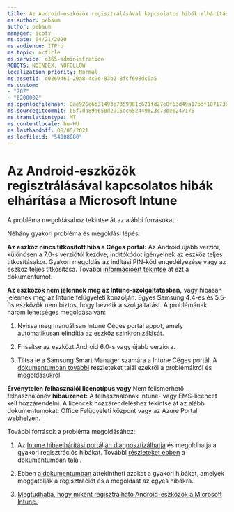 ```yaml
---
title: Az Android-eszközök regisztrálásával kapcsolatos hibák elhárítása a Microsoft Intune
ms.author: pebaum
author: pebaum
manager: scotv
ms.date: 04/21/2020
ms.audience: ITPro
ms.topic: article
ms.service: o365-administration
ROBOTS: NOINDEX, NOFOLLOW
localization_priority: Normal
ms.assetid: d0269461-20a8-4c9e-83b2-8fcf608dc0a5
ms.custom:
- "787"
- "6200002"
ms.openlocfilehash: 0ae926e6b31493e7359981c621fd27e8f53d49a17bdf107173b087fe6cc688fa
ms.sourcegitcommit: b5f7da89a650d2915dc652449623c78be6247175
ms.translationtype: MT
ms.contentlocale: hu-HU
ms.lasthandoff: 08/05/2021
ms.locfileid: "54008080"
---
```

# <a name="troubleshoot-issues-with-enrolling-android-devices-in-microsoft-intune"></a>Az Android-eszközök regisztrálásával kapcsolatos hibák elhárítása a Microsoft Intune

A probléma megoldásához tekintse át az alábbi forrásokat.
  
Néhány gyakori probléma és megoldási lépés:
  
 **Az eszköz nincs titkosított hiba a Céges portál:** Az Android újabb verziói, különösen a 7.0-s verziótól kezdve, indítókódot igényelnek az eszköz teljes titkosításakor. Gyakori megoldás az indítási PIN-kód engedélyezése vagy az eszköz teljes titkosítása. További [információért tekintse](https://docs.microsoft.com/intune-user-help/your-device-appears-encrypted-but-cp-says-otherwise-android) át ezt a dokumentumot.
  
 **Az eszközök nem jelennek meg az Intune-szolgáltatásban,** vagy hibásan jelennek meg az Intune felügyeleti konzolján: Egyes Samsung 4.4-es és 5.5-ös eszközök nem biztos, hogy bevetik a szolgáltatást. A problémának három lehetséges megoldása van:
  
1. Nyissa meg manuálisan Intune Céges portál appot, amely automatikusan elindítja az eszköz szinkronizálását.

2. Frissítse az eszközt Android 6.0-s vagy újabb verzióra.

3. Tiltsa le a Samsung Smart Manager számára a Intune Céges portál. A [dokumentumban további](https://docs.microsoft.com/troubleshoot/mem/intune/troubleshoot-device-enrollment-in-intune#devices-fail-to-check-in-with-the-intune-service-and-display-as-unhealthy-in-the-intune-admin-console) részleteket talál ezekről a problémákról és megoldásukról.

 **Érvénytelen felhasználói licenctípus vagy** Nem felismerhető felhasználónév **hibaüzenet:** A felhasználónak Intune- vagy EMS-licencet kell hozzárendelni. A licencek hozzárendeléshez tekintse át az alábbi dokumentumokat: Office Felügyeleti központ vagy az Azure Portal webhelyen.
  
További források a probléma megoldásához:
  
1. Az [Intune hibaelhárítási portálján diagnosztizálhatja](https://devicemanagement.microsoft.com/#blade/Microsoft_Intune_DeviceSettings/TroubleshootBlade) és megoldhatja a gyakori regisztrációs hibákat. További [részleteket ebben](https://docs.microsoft.com/intune/help-desk-operators) a dokumentumban talál.

2. Ebben [a dokumentumban](https://docs.microsoft.com/troubleshoot/mem/intune/troubleshoot-device-enrollment-in-intune) áttekintheti azokat a gyakori hibákat, amelyek meggátolják a regisztrációt és a megoldást az egyes hibákra.

3. [Megtudhatja, hogy miként regisztrálható Android-eszközök a Microsoft Intune.](https://docs.microsoft.com/intune/android-enroll)
